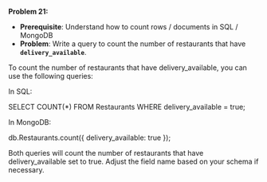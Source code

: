 **Problem 21:**

- **Prerequisite**: Understand how to count rows / documents in SQL / MongoDB
- **Problem**: Write a query to count the number of restaurants that have **`delivery_available`**.


To count the number of restaurants that have delivery_available, you can use the following queries:

In SQL:

SELECT COUNT(*)
FROM Restaurants
WHERE delivery_available = true;

In MongoDB:

db.Restaurants.count({ delivery_available: true });

Both queries will count the number of restaurants that have delivery_available set to true. Adjust the field name based on your schema if necessary.
